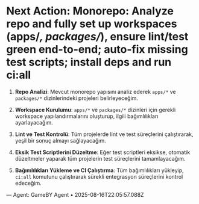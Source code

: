 # Next Action: Monorepo: Analyze repo and fully set up workspaces (apps/*, packages/*), ensure lint/test green end-to-end; auto-fix missing test scripts; install deps and run ci:all

1. **Repo Analizi**: Mevcut monorepo yapısını analiz ederek `apps/*` ve `packages/*` dizinlerindeki projeleri belirleyeceğim.

2. **Workspace Kurulumu**: `apps/*` ve `packages/*` dizinleri için gerekli workspace yapılandırmalarını oluşturup, ilgili bağımlılıkları ayarlayacağım.

3. **Lint ve Test Kontrolü**: Tüm projelerde lint ve test süreçlerini çalıştırarak, yeşil bir sonuç almayı sağlayacağım.

4. **Eksik Test Scriptlerini Düzeltme**: Eğer test scriptleri eksikse, otomatik düzeltmeler yaparak tüm projelerin test süreçlerini tamamlayacağım.

5. **Bağımlılıkları Yükleme ve CI Çalıştırma**: Tüm bağımlılıkları yükleyip, `ci:all` komutunu çalıştırarak sürekli entegrasyon süreçlerini kontrol edeceğim.

— Agent: GameBY Agent • 2025-08-16T22:05:57.088Z
